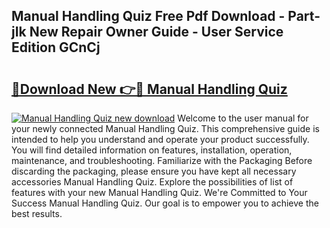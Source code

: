 ## Manual Handling Quiz Free Pdf Download - Part-jIk New Repair Owner Guide - User Service Edition GCnCj

# <h2><a href="http://cf1213.oget.top/?id=Manual+Handling+Quiz">🔗Download New 👉🔴 Manual Handling Quiz</a></h2>

[![Manual Handling Quiz new download](https://i.imgur.com/5g1atiW.png)](http://cf1213.oget.top/?id=Manual+Handling+Quiz)
Welcome to the user manual for your newly connected Manual Handling Quiz. This comprehensive guide is intended to help you understand and operate your product successfully. You will find detailed information on features, installation, operation, maintenance, and troubleshooting. Familiarize with the Packaging Before discarding the packaging, please ensure you have kept all necessary accessories Manual Handling Quiz. Explore the possibilities of list of features with your new Manual Handling Quiz. We're Committed to Your Success Manual Handling Quiz. Our goal is to empower you to achieve the best results.
